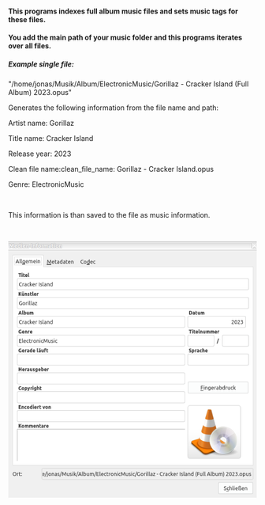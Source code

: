 #### This programs indexes full album music files and sets music tags for these files.
#### You add the main path of your music folder and this programs iterates over all files.
##### Example single file:

"/home/jonas/Musik/Album/ElectronicMusic/Gorillaz - Cracker Island (Full Album) 2023.opus"

Generates the following information from the file name and path:

Artist name: Gorillaz

Title name: Cracker Island

Release year: 2023

Clean file name:clean_file_name: Gorillaz - Cracker Island.opus

Genre: ElectronicMusic

<br>

This information is than saved to the file as music information.

<br>

![](.readme/17_04_2023_-_01_12_05.png "Example Media Info opus file.")
